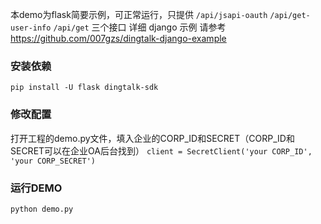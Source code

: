 本demo为flask简要示例，可正常运行，只提供 `/api/jsapi-oauth` `/api/get-user-info` `/api/get` 三个接口
详细 django 示例 请参考 https://github.com/007gzs/dingtalk-django-example

### 安装依赖
`pip install -U flask dingtalk-sdk`

### 修改配置
打开工程的demo.py文件，填入企业的CORP_ID和SECRET（CORP_ID和SECRET可以在企业OA后台找到）
`client = SecretClient('your CORP_ID', 'your CORP_SECRET')`

### 运行DEMO
`python demo.py`